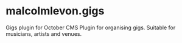 # malcolmlevon.gigs
Gigs plugin for October CMS
Plugin for organising gigs. Suitable for musicians, artists and venues.
